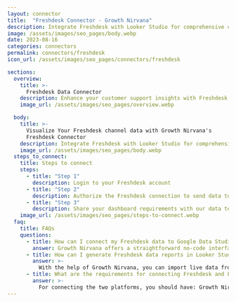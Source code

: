 ```yaml
---
layout: connector
title:  "Freshdesk Connector - Growth Nirvana"
description: Integrate Freshdesk with Looker Studio for comprehensive customer support analytics that guide your support strategies.
image: /assets/images/seo_pages/body.webp
date: 2023-08-16
categories: connectors
permalink: connectors/freshdesk
icon_url: /assets/images/seo_pages/connectors/freshdesk

sections:
  overview:
    title: >-
      Freshdesk Data Connector
    description: Enhance your customer support insights with Freshdesk integration. Seamlessly merge customer interaction data from Freshdesk with Looker Studio's analytical capabilities, unlocking insights that shape customer support strategies, agent performance, and operational excellence.
    image_url: /assets/images/seo_pages/overview.webp

  body:
    title: >-
      Visualize Your Freshdesk channel data with Growth Nirvana's
      Freshdesk Connector
    description: Integrate Freshdesk with Looker Studio for comprehensive customer support analytics that guide your support strategies.
    image_url: /assets/images/seo_pages/body.webp
  steps_to_connect:
    title: Steps to connect
    steps:
      - title: "Step 1"
        description: Login to your Freshdesk account
      - title: "Step 2"
        description: Authorize the Freshdesk connection to send data to Growth Nirvana
      - title: "Step 3"
        description: Share your dashboard requirements with our data team. We will build the report for you.
    image_url: /assets/images/seo_pages/steps-to-connect.webp
  faq:
    title: FAQs
    questions:
      - title: How can I connect my Freshdesk data to Google Data Studio/Looker Studio?
        answer: Growth Nirvana offers a straightforward no-code interface to connect to Freshdesk data sources.
      - title: How can I generate Freshdesk data reports in Looker Studio?
        answer: >-
          With the help of Growth Nirvana, you can import live data from Freshdesk into Looker Studio. These data can be viewed in charts, tables, and dashboards to generate branded reports that can be shared instantly.
      - title: What are the requirements for connecting Freshdesk and Looker Studio?
        answer: >-
          For connecting the two platforms, you should have: Growth Nirvana Account and Freshdesk Ads Account
---
```

